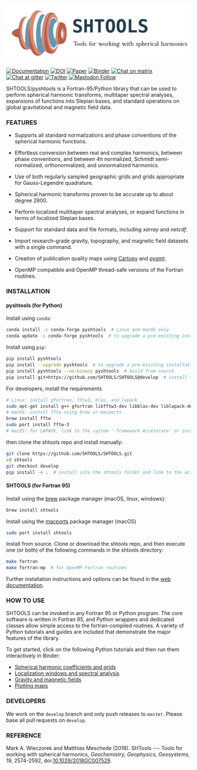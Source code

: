 ![LOGO](misc/logo.png)

[![Documentation](https://img.shields.io/badge/documentation-shtools.github.io%2FSHTOOLS%2F-yellow.svg)](https://shtools.github.io/SHTOOLS/)
[![DOI](https://zenodo.org/badge/doi/10.5281/zenodo.592762.svg)](https://doi.org/10.5281/zenodo.592762)
[![Paper](https://img.shields.io/badge/paper-10.1029/2018GC007529-orange.svg)](https://doi.org/10.1029/2018GC007529)
[![Binder](https://mybinder.org/badge_logo.svg)](https://mybinder.org/v2/gh/SHTOOLS/SHTOOLS/master?filepath=examples%2Fnotebooks%2F)
[![Chat on matrix](https://img.shields.io/badge/chat-on_[matrix]-4bb596.svg)](https://matrix.to/#/#pyshtools:matrix.org?via=matrix.org&via=gitter.im)
[![Chat at gitter](https://badges.gitter.im/SHTOOLS/SHTOOLS.svg)](https://gitter.im/SHTOOLS/SHTOOLS?utm_source=badge&utm_medium=badge&utm_campaign=pr-badge&utm_content=badge)
[![Twitter](https://img.shields.io/twitter/follow/pyshtools.svg?style=social&label=Follow)](https://twitter.com/intent/follow?screen_name=pyshtools)
[![Mastodon Follow](https://img.shields.io/mastodon/follow/108112567255227248?domain=https%3A%2F%2Ffosstodon.org&style=social)](https://fosstodon.org/users/shtools/remote_follow)

SHTOOLS/pyshtools is a Fortran-95/Python library that can be used to perform
spherical harmonic transforms, multitaper spectral analyses, expansions of functions into Slepian bases, and standard operations on global gravitational and magnetic field data.

### FEATURES ###

* Supports all standard normalizations and phase conventions of the spherical harmonic functions.

* Effortless conversion between real and complex harmonics, between phase conventions, and between 4&pi; normalized, Schmidt semi-normalized, orthonormalized, and unnormalized harmonics.

* Use of both regularly sampled geographic grids and grids appropriate for Gauss-Legendre quadrature.

* Spherical harmonic transforms proven to be accurate up to about degree 2800.

* Perform localized multitaper spectral analyses, or expand functions in terms of localized Slepian bases.

* Support for standard data and file formats, including *xarray* and *netcdf*.

* Import research-grade gravity, topography, and magnetic field datasets with a single command.

* Creation of publication quality maps using [Cartopy](https://scitools.org.uk/cartopy) and [pygmt](https://www.pygmt.org/).

* OpenMP compatible and OpenMP thread-safe versions of the Fortran routines.

### INSTALLATION ###
#### pyshtools (for Python) ####

Install using `conda`:
```bash
conda install -c conda-forge pyshtools  # Linux and macOS only
conda update -c conda-forge pyshtools  # to upgrade a pre-existing installation
```

Install using `pip`:
```bash
pip install pyshtools
pip install --upgrade pyshtools  # to upgrade a pre-existing installation
pip install pyshtools --no-binary pyshtools  # build from source
pip install git+https://github.com/SHTOOLS/SHTOOLS@develop  # install the develop branch from source
```

For developers, install the requirements
```bash
# Linux: install gfortran, fftw3, blas, and lapack
sudo apt-get install g++ gfortran libfftw3-dev libblas-dev liblapack-dev
# macOS: install fftw using brew or macports
brew install fftw
sudo port install fftw-3
# macOS: for LAPACK, link to the system '-framework Accelerate' or install openblas
```

then clone the shtools repo and install manually:
```bash
git clone https://github.com/SHTOOLS/SHTOOLS.git
cd shtools
git checkout develop
pip install -e .  # install into the shtools folder and link to the active python environment
```

#### SHTOOLS (for Fortran 95) ####

Install using the [brew](http://brew.sh/) package manager (macOS, linux, windows):
```bash
brew install shtools
```

Install using the [macports](https://www.macports.org/) package manager (macOS)
```bash
sudo port install shtools
```

Install from source. Clone or download the shtools repo, and then execute one (or both) of the following commands in the shtools directory:
```bash
make fortran
make fortran-mp  # for OpenMP Fortran routines
```

Further installation instructions and options can be found in the [web documentation](https://shtools.github.io/SHTOOLS/).

### HOW TO USE ###

SHTOOLS can be invoked in any Fortran 95 or Python program. The core software is written in Fortran 95, and Python wrappers and dedicated classes allow simple access to the fortran-compiled routines. A variety of Python tutorials and guides are included that demonstrate the major features of the library.

To get started, click on the following Python tutorials and then run them interactively in Binder:

* [Spherical harmonic coefficients and grids](https://nbviewer.jupyter.org/github/SHTOOLS/SHTOOLS/blob/master/examples/notebooks/grids-and-coefficients.ipynb)
* [Localization windows and spectral analysis](https://nbviewer.jupyter.org/github/SHTOOLS/SHTOOLS/blob/master/examples/notebooks/localized-spectral-analysis.ipynb)
* [Gravity and magnetic fields](https://nbviewer.jupyter.org/github/SHTOOLS/SHTOOLS/blob/master/examples/notebooks/gravity-and-magnetic-fields.ipynb)
* [Plotting maps](https://nbviewer.jupyter.org/github/SHTOOLS/SHTOOLS/blob/master/examples/notebooks/plotting-maps.ipynb)

### DEVELOPERS ###

We work on the `develop` branch and only push releases to `master`. Please base all pull requests on `develop`.

### REFERENCE ###

Mark A. Wieczorek and Matthias Meschede (2018). SHTools --- Tools for working with spherical harmonics, *Geochemistry, Geophysics, Geosystems*, 19, 2574-2592, doi:[10.1029/2018GC007529](https://doi.org/10.1029/2018GC007529).
